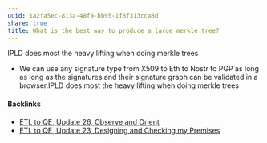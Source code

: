 ```yaml
---
uuid: 1a2fa5ec-813a-48f9-bb95-1f8f313cca8d
share: true
title: What is the best way to produce a large merkle tree?
---
```

IPLD does most the heavy lifting when doing merkle trees

* We can use any signature type from X509 to Eth to Nostr to PGP as long as long as the signatures and their signature graph can be validated in a browser.IPLD does most the heavy lifting when doing merkle trees

#### Backlinks

* [ETL to QE, Update 26, Observe and Orient](/a6694d76-0b96-4dd7-8f4a-8d213fef86f0)
* [ETL to QE, Update 23, Designing and Checking my Premises](/2bd9365f-daba-418c-bbe8-3aed2804909d)